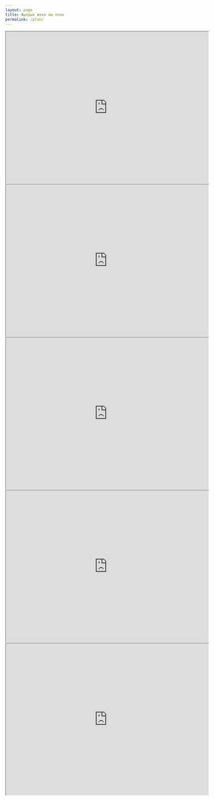 ```yaml
---
layout: page
title: Жылдык жеке иш план
permalink: /plan/
---
```


<div class="iframe-container">
    <div class="drive-wrap">
        <iframe loading="lazy"  src="https://drive.google.com/file/d/1NIPRmxo6UN7DKdyIWxa3uzLZ9sk-aNof/preview" width="640" height="480" allow="autoplay"></iframe>
    </div>
    <div class="drive-wrap">
        <iframe loading="lazy"  src="https://drive.google.com/file/d/1trASRNG9XEOL0g6tc1-I4TMb1j_xBjG_/preview" width="640" height="480" allow="autoplay"></iframe>
    </div>
    <div class="drive-wrap">
        <iframe loading="lazy"  src="https://drive.google.com/file/d/179DdW5PCz3IYJdgLlSePZ43kpogoimUW/preview" width="640" height="480" allow="autoplay"></iframe>
    </div>
    <div class="drive-wrap">
        <iframe loading="lazy"  src="https://drive.google.com/file/d/1QDBbFd9kYmVsESB5-9OFrGgE472o3MIJ/preview" width="640" height="480" allow="autoplay"></iframe>
    </div>
    <div class="drive-wrap">
        <iframe loading="lazy"  src="https://drive.google.com/file/d/1kKwzy9tVtL1i_WltxXWZvXGP2PEk4rYZ/preview" width="640" height="480" allow="autoplay"></iframe>
    </div>
</div>